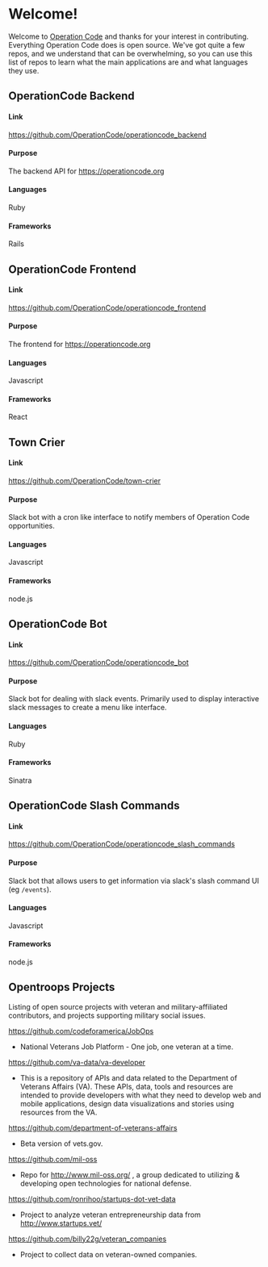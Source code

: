 # Welcome!
Welcome to [Operation Code](https://github.com/OperationCode) and thanks for your interest in contributing. Everything Operation Code does is open source. We've got quite a few repos, and we understand that can be overwhelming, so you can use this list of repos to learn what the main applications are and what languages they use.

## OperationCode Backend
#### Link
https://github.com/OperationCode/operationcode_backend
#### Purpose
The backend API for https://operationcode.org
#### Languages
Ruby
#### Frameworks
Rails

## OperationCode Frontend
#### Link
https://github.com/OperationCode/operationcode_frontend
#### Purpose
The frontend for https://operationcode.org
#### Languages
Javascript
#### Frameworks
React

## Town Crier
#### Link
https://github.com/OperationCode/town-crier
#### Purpose
Slack bot with a cron like interface to notify members of Operation Code opportunities.
#### Languages
Javascript
#### Frameworks
node.js

## OperationCode Bot
#### Link
https://github.com/OperationCode/operationcode_bot
#### Purpose
Slack bot for dealing with slack events. Primarily used to display interactive slack messages to create a menu like interface.
#### Languages
Ruby
#### Frameworks
Sinatra

## OperationCode Slash Commands
#### Link
https://github.com/OperationCode/operationcode_slash_commands
#### Purpose
Slack bot that allows users to get information via slack's slash command UI (eg `/events`).
#### Languages
Javascript
#### Frameworks
node.js

## Opentroops Projects
Listing of open source projects with veteran and military-affiliated contributors, and projects supporting military social issues.

https://github.com/codeforamerica/JobOps
* National Veterans Job Platform - One job, one veteran at a time.

https://github.com/va-data/va-developer
* This is a repository of APIs and data related to the Department of Veterans Affairs (VA). These APIs, data, tools and resources are intended to provide developers with what they need to develop web and mobile applications, design data visualizations and stories using resources from the VA.

https://github.com/department-of-veterans-affairs
* Beta version of vets.gov.

https://github.com/mil-oss
* Repo for http://www.mil-oss.org/ , a group dedicated to utilizing & developing open technologies for national defense.

https://github.com/ronrihoo/startups-dot-vet-data
* Project to analyze veteran entrepreneurship data from http://www.startups.vet/

https://github.com/billy22g/veteran_companies
* Project to collect data on veteran-owned companies.
